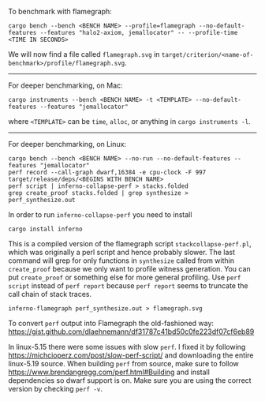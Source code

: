 To benchmark with flamegraph:

```
cargo bench --bench <BENCH NAME> --profile=flamegraph --no-default-features --features "halo2-axiom, jemallocator" -- --profile-time <TIME IN SECONDS>
```

We will now find a file called `flamegraph.svg` in `target/criterion/<name-of-benchmark>/profile/flamegraph.svg`.

---

For deeper benchmarking, on Mac:

```
cargo instruments --bench <BENCH NAME> -t <TEMPLATE> --no-default-features --features "jemallocator"
```

where `<TEMPLATE>` can be `time`, `alloc`, or anything in `cargo instruments -l`.

---

For deeper benchmarking, on Linux:

```
cargo bench --bench <BENCH NAME> --no-run --no-default-features --features "jemallocator"
perf record --call-graph dwarf,16384 -e cpu-clock -F 997 target/release/deps/<BEGINS WITH BENCH NAME>
perf script | inferno-collapse-perf > stacks.folded
grep create_proof stacks.folded | grep synthesize > perf_synthesize.out
```

In order to run `inferno-collapse-perf` you need to install

```
cargo install inferno
```

This is a compiled version of the flamegraph script `stackcollapse-perf.pl`, which was originally a perl script and hence probably slower.
The last command will grep for only functions in `synthesize` called from within `create_proof` because we only want to profile witness generation. You can put `create_proof` or something else for more general profiling. Use `perf script` instead of `perf report` because `perf report` seems to truncate the call chain of stack traces.

```
inferno-flamegraph perf_synthesize.out > flamegraph.svg
```

To convert `perf` output into Flamegraph the old-fashioned way: https://gist.github.com/dlaehnemann/df31787c41bd50c0fe223df07cf6eb89

In linux-5.15 there were some issues with slow `perf`. I fixed it by following https://michcioperz.com/post/slow-perf-script/ and downloading the entire linux-5.19 source. When building `perf` from source, make sure to follow https://www.brendangregg.com/perf.html#Building and install dependencies so dwarf support is on. Make sure you are using the correct version by checking `perf -v`.
